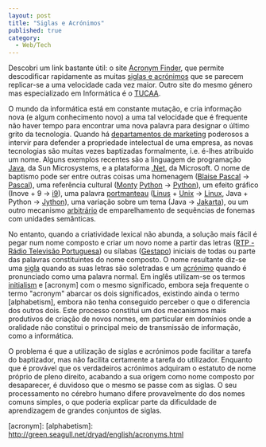 ```yaml
---
layout: post
title: "Siglas e Acrónimos"
published: true
category:
  - Web/Tech
---
```


Descobri um link bastante útil: o site [Acronym Finder], que permite
descodificar rapidamente as muitas [siglas e acrónimos] que se parecem
replicar-se a uma velocidade cada vez maior. Outro site do mesmo género
mas especializado em Informática é o [TUCAA].

O mundo da informática está em constante mutação, e cria informação nova
(e algum conhecimento novo) a uma tal velocidade que é frequente não
haver tempo para encontrar uma nova palavra para designar o último grito
da tecnologia. Quando há [departamentos de marketing] poderosos a
intervir para defender a propriedade intelectual de uma empresa, as
novas tecnologias são muitas vezes baptizadas formalmente, i.e. é-lhes
atribuído um nome. Alguns exemplos recentes são a linguagem de
programação [Java], da Sun Microsystems, e a plataforma [.Net], da
Microsoft. O nome de baptismo pode ser entre outras coisas uma homenagem
([Blaise Pascal] -&gt; [Pascal]), uma referência cultural ([Monty][]
[Python] -&gt; [Python][1]), um efeito gráfico (Inove + 9 -&gt; [i9]),
uma palavra [portmanteau] ([Linus] + [Unix] -&gt; [Linux], Java + Python
-&gt; [Jython]), uma variação sobre um tema (Java -&gt; [Jakarta]), ou
um outro mecanismo [arbitrário] de emparelhamento de sequências de
fonemas com unidades semânticas.

No entanto, quando a criatividade lexical não abunda, a solução mais
fácil é pegar num nome composto e criar um novo nome a partir das letras
([RTP - Rádio Televisão Portuguesa]) ou sílabas ([Gestapo]) iniciais de
todas ou parte das palavras constituintes do nome composto. O nome
resultante diz-se uma [sigla] quando as suas letras são soletradas e um
[acrónimo] quando é pronunciado como uma palavra normal. Em inglês
utilizam-se os termos [initialism] e [acronym] com o mesmo significado,
embora seja frequente o termo "acronym" abarcar os dois significados,
existindo ainda o termo [alphabetism], embora não tenha conseguido
perceber o que o diferencia dos outros dois. Este processo constitui um
dos mecanismos mais produtivos de criação de novos nomes, em particular
em domínios onde a oralidade não constitui o principal meio de
transmissão de informação, como a informática.

O problema é que a utilização de siglas e acrónimos pode facilitar a
tarefa do baptizador, mas não facilita certamente a tarefa do
utilizador. Enquanto que é provável que os verdadeiros acrónimos
adquiram o estatuto de nome próprio de pleno direito, acabando a sua
origem como nome composto por desaparecer, é duvidoso que o mesmo se
passe com as siglas. O seu processamento no cérebro humano difere
provavelmente do dos nomes comuns simples, o que poderia explicar parte
da dificuldade de aprendizagem de grandes conjuntos de siglas.

  [Acronym Finder]: http://www.acronymfinder.com/
  [siglas e acrónimos]: http://www1.y12.doe.gov/scripts/y12/acrointro.cfm
  [TUCAA]: http://www.acronyms.ch/servlet/welcome
  [departamentos de marketing]: http://www.salon.com/media/col/shal/1999/11/30/naming/print.html
  [Java]: http://en.wikipedia.org/wiki/Java_platform
  [.Net]: http://en.wikipedia.org/wiki/.NET
  [Blaise Pascal]: http://en.wikipedia.org/wiki/Blaise_Pascal
  [Pascal]: http://en.wikipedia.org/wiki/Pascal_programming_language
  [Monty]: http://en2.wikipedia.org/wiki/Monty_Python
  [Python]: http://www.bbc.co.uk/dna/h2g2/A687945
  [1]: http://en.wikipedia.org/wiki/Python_programming_language
  [i9]: http://www.tmn.pt/i9/
  [portmanteau]: http://en.wikipedia.org/wiki/Portmanteau
  [Linus]: http://en2.wikipedia.org/wiki/Linus_Torvalds
  [Unix]: http://en2.wikipedia.org/wiki/UNIX
  [Linux]: http://en2.wikipedia.org/wiki/Linux
  [Jython]: http://www.jython.org/
  [Jakarta]: http://jakarta.apache.org/
  [arbitrário]: http://www.bartleby.com/59/6/whatsinaname.html
  [RTP - Rádio Televisão Portuguesa]: http://www.rtp.pt/
  [Gestapo]: http://www.bartleby.com/61/75/G0107500.html
  [sigla]: http://www.priberam.pt/scripts/dlpouniv.dll?search_value=sigla
  [acrónimo]: http://www.priberam.pt/scripts/dlpouniv.dll?search_value=acr%f3nimo
  [initialism]: http://en2.wikipedia.org/wiki/Initialism
  [acronym]: 
  [alphabetism]: http://green.seagull.net/dryad/english/acronyms.html
